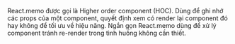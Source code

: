 React.memo được gọi là Higher order component (HOC). Dùng để ghi nhớ các props của một component, quyết định xem có render lại component đó hay không để tối ưu về hiệu năng.
Ngắn gọn React.memo dùng để xử lý component tránh re-render trong tình huống không cần thiết.